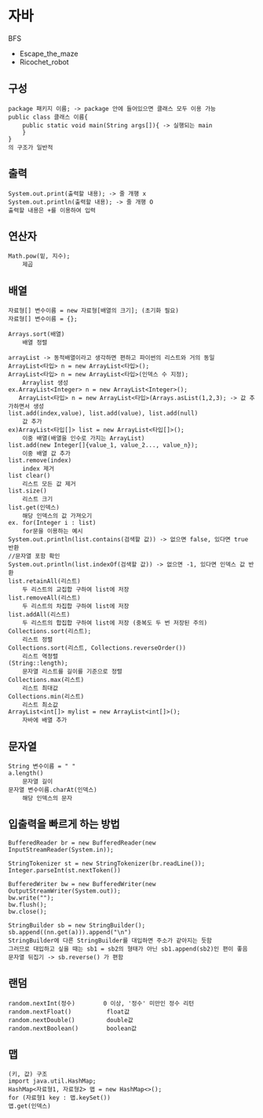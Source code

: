 # 자바

BFS

* Escape_the_maze
* Ricochet_robot

## 구성

    package 패키지 이름; -> package 안에 들어있으면 클래스 모두 이용 가능
    public class 클래스 이름{ 
        public static void main(String args[]){ -> 실행되는 main
        }                                   
    }
    의 구조가 일반적

## 출력

    System.out.print(출력할 내용); -> 줄 개행 x
    System.out.println(출력할 내용); -> 줄 개행 O
    출력할 내용은 +를 이용하여 입력

## 연산자

    Math.pow(밑, 지수);
        제곱

## 배열

    자료형[] 변수이름 = new 자료형[배열의 크기]; (초기화 필요)
    자료형[] 변수이름 = {};

    Arrays.sort(배열)
        배열 정렬

    arrayList -> 동적배열이라고 생각하면 편하고 파이썬의 리스트와 거의 동일
    ArrayList<타입> n = new ArrayList<타입>();
    ArrayList<타입> n = new ArrayList<타입>(인덱스 수 지정);
        Arraylist 생성
    ex.ArrayList<Integer> n = new ArrayList<Integer>();
       ArrayList<타입> n = new ArrayList<타입>(Arrays.asList(1,2,3); -> 값 추가하면서 생성
    list.add(index,value), list.add(value), list.add(null)
        값 추가
    ex)ArrayList<타입[]> list = new ArrayList<타입[]>();
        이중 배열(배열을 인수로 가지는 ArrayList)
    list.add(new Integer[]{value_1, value_2..., value_n});
        이중 배열 값 추가
    list.remove(index)
        index 제거
    list clear()
        리스트 모든 값 제거
    list.size()
        리스트 크기
    list.get(인덱스)
        해당 인덱스의 값 가져오기
    ex. for(Integer i : list) 
        for문을 이용하는 예시
    System.out.println(list.contains(검색할 값)) -> 없으면 false, 있다면 true 반환
    //문자열 포함 확인
    System.out.println(list.indexOf(검색할 값)) -> 없으면 -1, 있다면 인덱스 값 반환
    list.retainAll(리스트)
        두 리스트의 교집합 구하여 list에 저장
    list.removeAll(리스트)
        두 리스트의 차집합 구하여 list에 저장
    list.addAll(리스트)
        두 리스트의 합집합 구하여 list에 저장 (중복도 두 번 저장된 주의)
    Collections.sort(리스트);
        리스트 정렬
    Collections.sort(리스트, Collections.reverseOrder())
        리스트 역정렬
    (String::length);
        문자열 리스트를 길이를 기준으로 정렬
    Collections.max(리스트)
        리스트 최대값
    Collections.min(리스트) 
        리스트 최소값
    ArrayList<int[]> mylist = new ArrayList<int[]>();
        자바에 배열 추가

## 문자열

    String 변수이름 = " "
    a.length()
        문자열 길이
    문자열 변수이름.charAt(인덱스)
        해당 인덱스의 문자

## 입출력을 빠르게 하는 방법

    BufferedReader br = new BufferedReader(new InputStreamReader(System.in));

    StringTokenizer st = new StringTokenizer(br.readLine());
    Integer.parseInt(st.nextToken())

    BufferedWriter bw = new BufferedWriter(new OutputStreamWriter(System.out));
    bw.write("");
    bw.flush();
    bw.close();

    StringBuilder sb = new StringBuilder();
    sb.append((nn.get(a))).append("\n")
    StringBuilder에 다른 StringBuilder를 대입하면 주소가 같아지는 듯함
    그러므로 대입하고 싶을 때는 sb1 = sb2의 형태가 아닌 sb1.append(sb2)인 편이 좋음
    문자열 뒤집기 -> sb.reverse() 가 편함

## 랜덤

    random.nextInt(정수)        0 이상, '정수' 미만인 정수 리턴
    random.nextFloat()          float값
    random.nextDouble()         double값
    random.nextBoolean()        boolean값

## 맵

    (키, 값) 구조
    import java.util.HashMap;
    HashMap<자료형1, 자료형2> 맵 = new HashMap<>();
    for (자료형1 key : 맵.keySet())
    앱.get(인덱스)
